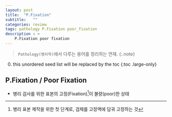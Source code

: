 ```yaml
---
layout: post
title:  "P.Fixation"
subtitle:   ""
categories: review
tags: pathology P.Fixation poor_fixation
description : > 
    P.Fixation poor fixation
---
```


> `Pathology(병리학)`에서 다루는 용어를 정리하는 연재.
{:.note}

<!--more-->

0. this unordered seed list will be replaced by the toc
{:toc .large-only}

## P.Fixation / Poor Fixation
- 병리 검사를 위한 표본의 고정(Fixation)[^1]이 불량(poor)한 상태



[^1]: 병리 표본 제작을 위한 첫 단계로, 검체를 고정액에 담궈 고정하는 것